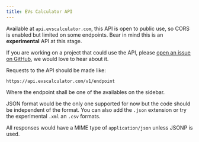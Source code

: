 ```yaml
---
title: EVs Calculator API
---
```


Available at `api.evscalculator.com`, this API is open to public use, so CORS is enabled but limited on some endpoints.
Bear in mind this is an **experimental** API at this stage.

If you are working on a project that could use the API, please [open an issue on GitHub](https://github.com/davidguerreiro/evscalculator/issues/new), we would love to hear about it.

Requests to the API should be made like:

```
https://api.evscalculator.com/v1/endpoint
```

Where the endpoint shall be one of the availables on the sidebar.

JSON format would be the only one supported for now but the code should be independent of the format. You can also add the `.json` extension or try the experimental `.xml` an `.csv` formats.

All responses would have a MIME type of `application/json` unless JSONP is used.
